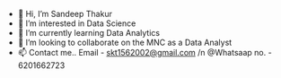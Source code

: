 - 👋 Hi, I’m Sandeep Thakur
- 👀 I’m interested in Data Science
- 🌱 I’m currently learning Data Analytics
- 💞️ I’m looking to collaborate on the MNC as a Data Analyst
- 📫 Contact me.. Email - skt1562002@gmail.com /n @Whatsaap no. - 6201662723

<!---
Sandeep434kt/Sandeep434kt is a ✨ special ✨ repository because its `README.md` (this file) appears on your GitHub profile.
You can click the Preview link to take a look at your changes.
--->
